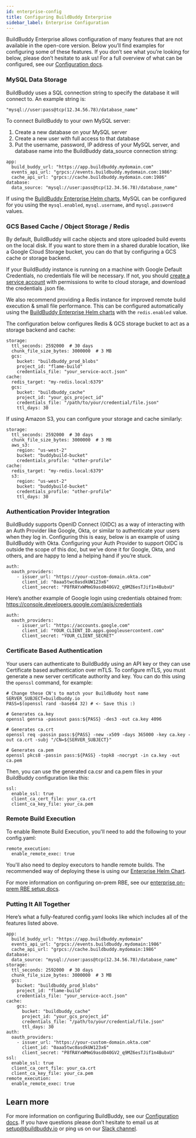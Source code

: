 ```yaml
---
id: enterprise-config
title: Configuring BuildBuddy Enterprise
sidebar_label: Enterprise Configuration
--- 
```


BuildBuddy Enterprise allows configuration of many features that are not available in the open-core version. Below you’ll find examples for configuring some of these features. If you don’t see what you’re looking for below, please don’t hesitate to ask us! For a full overview of what can be configured, see our [Configuration docs](config.md).

### MySQL Data Storage

BuildBuddy uses a SQL connection string to specify the database it will connect to. An example string is:

```
"mysql://user:pass@tcp(12.34.56.78)/database_name"
```

To connect BuildBuddy to your own MySQL server:

1. Create a new database on your MySQL server
1. Create a new user with full access to that database
1. Put the username, password, IP address of your MySQL server, and database name into the BuildBuddy data_source connection string:

```
app:
  build_buddy_url: "https://app.buildbuddy.mydomain.com"
  events_api_url: "grpcs://events.buildbuddy.mydomain.com:1986"
  cache_api_url: "grpcs://cache.buildbuddy.mydomain.com:1986"
database:
  data_source: "mysql://user:pass@tcp(12.34.56.78)/database_name"
```

If using the [BuildBuddy Enterprise Helm charts](https://github.com/buildbuddy-io/buildbuddy-helm/tree/master/charts/buildbuddy-enterprise), MySQL can be configured for you using the `mysql.enabled`, `mysql.username`, and `mysql.password` values.

### GCS Based Cache / Object Storage / Redis

By default, BuildBuddy will cache objects and store uploaded build events on the local disk. If you want to store them in a shared durable location, like a Google Cloud Storage bucket, you can do that by configuring a GCS cache or storage backend.

If your BuildBuddy instance is running on a machine with Google Default Credentials, no credentials file will be necessary. If not, you should [create a service account](https://cloud.google.com/docs/authentication/getting-started) with permissions to write to cloud storage, and download the credentials .json file.

We also recommend providing a Redis instance for improved remote build execution & small file performance. This can be configured automatically using the [BuildBuddy Enterprise Helm charts](https://github.com/buildbuddy-io/buildbuddy-helm/tree/master/charts/buildbuddy-enterprise) with the `redis.enabled` value.

The configuration below configures Redis & GCS storage bucket to act as a storage backend and cache:
```
storage:
  ttl_seconds: 2592000  # 30 days
  chunk_file_size_bytes: 3000000  # 3 MB
  gcs:
    bucket: "buildbuddy_prod_blobs"
    project_id: "flame-build"
    credentials_file: "your_service-acct.json"
cache:
  redis_target: "my-redis.local:6379"
  gcs:
    bucket: "buildbuddy_cache"
    project_id: "your_gcs_project_id"
    credentials_file: "/path/to/your/credential/file.json"
    ttl_days: 30
```

If using Amazon S3, you can configure your storage and cache similarly:
```
storage:
  ttl_seconds: 2592000  # 30 days
  chunk_file_size_bytes: 3000000  # 3 MB
  aws_s3:
    region: "us-west-2"
    bucket: "buddybuild-bucket"
    credentials_profile: "other-profile"
cache:
  redis_target: "my-redis.local:6379"
  s3:
    region: "us-west-2"
    bucket: "buddybuild-bucket"
    credentials_profile: "other-profile"
    ttl_days: 30
```

### Authentication Provider Integration

BuildBuddy supports OpenID Connect (OIDC) as a way of interacting with an Auth Provider like Google, Okta, or similar to authenticate your users when they log in. Configuring this is easy, below is an example of using BuildBuddy with Okta. Configuring your Auth Provider to support OIDC is outside the scope of this doc, but we’ve done it for Google, Okta, and others, and are happy to lend a helping hand if you’re stuck.

```
auth:
  oauth_providers:
    - issuer_url: "https://your-custom-domain.okta.com"
      client_id: "0aaa5twc0asdkUW123x6"
      client_secret: "P8fRAYxWMmG9asd040GV2_q9MZ6esTJif1n4BubxU"
```

Here’s another example of Google login using credentials obtained from: https://console.developers.google.com/apis/credentials

```
auth:
  oauth_providers:
    - issuer_url: "https://accounts.google.com"
      client_id: "YOUR_CLIENT_ID.apps.googleusercontent.com"
      Client_secret: "YOUR_CLIENT_SECRET"
```

### Certificate Based Authentication

Your users can authenticate to BuildBuddy using an API key or they can use Certificate based authentication over mTLS. To configure mTLS, you must generate a new server certificate authority and key. You can do this using the `openssl` command, for example:

```
# Change these CN's to match your BuildBuddy host name
SERVER_SUBJECT=buildbuddy.io
PASS=$(openssl rand -base64 32) # <- Save this :)

# Generates ca.key
openssl genrsa -passout pass:${PASS} -des3 -out ca.key 4096

# Generates ca.crt
openssl req -passin pass:${PASS} -new -x509 -days 365000 -key ca.key -out ca.crt -subj "/CN=${SERVER_SUBJECT}"

# Generates ca.pem
openssl pkcs8 -passin pass:${PASS} -topk8 -nocrypt -in ca.key -out ca.pem
```

Then, you can use the generated ca.csr and ca.pem files in your BuildBuddy configuration like this:

```
ssl:
  enable_ssl: true
  client_ca_cert_file: your_ca.crt
  client_ca_key_file: your_ca.pem
```

### Remote Build Execution

To enable Remote Build Execution, you'll need to add the following to your config.yaml:

```
remote_execution:
  enable_remote_exec: true
```

You'll also need to deploy executors to handle remote builds. The recommended way of deploying these is using our [Enterprise Helm Chart](enterprise-helm.md).

For more information on configuring on-prem RBE, see our [enterprise on-prem RBE setup docs](enterprise-rbe.md).

### Putting It All Together

Here’s what a fully-featured config.yaml looks like which includes all of the features listed above.

```
app:
  build_buddy_url: "https://app.buildbuddy.mydomain"
  events_api_url: "grpcs://events.buildbuddy.mydomain:1986"
  cache_api_url: "grpcs://cache.buildbuddy.mydomain:1986"
database:
  data_source: "mysql://user:pass@tcp(12.34.56.78)/database_name"
storage:
  ttl_seconds: 2592000  # 30 days
  chunk_file_size_bytes: 3000000  # 3 MB
  gcs:
    bucket: "buildbuddy_prod_blobs"
    project_id: "flame-build"
    credentials_file: "your_service-acct.json"
cache:
    gcs:
      bucket: "buildbuddy_cache"
      project_id: "your_gcs_project_id"
      credentials_file: "/path/to/your/credential/file.json"
      ttl_days: 30
auth:
  oauth_providers:
    - issuer_url: "https://your-custom-domain.okta.com"
      client_id: "0aaa5twc0asdkUW123x6"
      client_secret: "P8fRAYxWMmG9asd040GV2_q9MZ6esTJif1n4BubxU"
ssl:
  enable_ssl: true
  client_ca_cert_file: your_ca.crt
  client_ca_key_file: your_ca.pem
remote_execution:
  enable_remote_exec: true
```

## Learn more

For more information on configuring BuildBuddy, see our [Configuration docs](config.md). If you have questions please don’t hesitate to email us at [setup@buildbuddy.io](mailto:setup@buildbuddy.io) or ping us on our [Slack channel](https://slack.buildbuddy.io).
